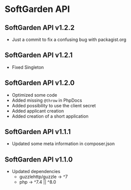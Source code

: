 # SoftGarden API

## SoftGarden API v1.2.2

- Just a commit to fix a confusing bug with packagist.org

## SoftGarden API v1.2.1

- Fixed Singleton

## SoftGarden API v1.2.0

- Optimized some code
- Added missing `@throw` in PhpDocs
- Added possibility to use the client secret
- Added applicant creation
- Added creation of a short application

## SoftGarden API v1.1.1

- Updated some meta information in composer.json

## SoftGarden API v1.1.0

- Updated dependencies
  - guzzlehttp/guzzle -> ^7
  - php -> ^7.4 || ^8.0

